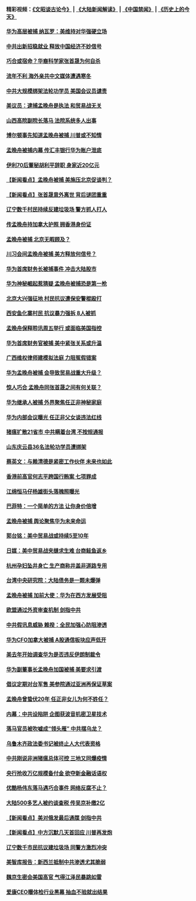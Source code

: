 #### 精彩视频：[《文昭谈古论今》](https://github.com/gfw-breaker/wenzhao/blob/master/README.md?t=12070332) | [《大陆新闻解读》](https://github.com/gfw-breaker/ntdtv-comedy/blob/master/README.md?t=12070332) | [《中国禁闻》](https://github.com/gfw-breaker/ntdtv-news/blob/master/README.md?t=12070332) | [《历史上的今天》](https://github.com/gfw-breaker/today-in-history/blob/master/README.md?t=12070332) 

#### [华为高层被捕 纳瓦罗：美维持对华强硬立场](../pages/nsc413/n10896049.md?t=12070332) 

#### [中共出新招稳就业 释放中国经济不妙信号](../pages/nsc413/n10895979.md?t=12070332) 

#### [巧合或宿命？华裔科学家张首晟为何自杀](../pages/nsc413/n10895275.md?t=12070332) 

#### [流年不利 海外亲共中文媒体遭遇寒冬](../pages/nsc413/n10888505.md?t=12070332) 

#### [中共大规模绑架法轮功学员 美国会议员谴责](../pages/nsc413/n10895797.md?t=12070332) 

#### [美议员：逮捕孟晚舟是执法 和贸易战无关](../pages/nsc413/n10895851.md?t=12070332) 

#### [山西高院副院长落马 法院系统多人出事](../pages/nsc413/n10895877.md?t=12070332) 

#### [博尔顿事先知道孟晚舟被捕 川普或不知情](../pages/nsc413/n10895818.md?t=12070332) 

#### [孟晚舟被捕内幕  传汇丰银行华为账户泄底](../pages/nsc413/n10895828.md?t=12070332) 

#### [伊利70后董秘胡利平辞职 身家近20亿元](../pages/nsc413/n10895629.md?t=12070332) 

#### [【新闻看点】孟晚舟被捕 美施压北京促谈判？](../pages/nsc413/n10895382.md?t=12070332) 

#### [【新闻看点】张首晟意外离世 背后谜团重重](../pages/nsc413/n10895539.md?t=12070332) 

#### [辽宁数千村民持续反建垃圾场 警方抓人打人](../pages/nsc413/n10895670.md?t=12070332) 

#### [传孟晚舟持加拿大护照 拥香港身份证](../pages/nsc413/n10895690.md?t=12070332) 

#### [孟晚舟被捕 北京无暇顾及？](../pages/nsc413/n10895635.md?t=12070332) 

#### [川习会间孟晚舟被捕 美方释放何信号？](../pages/nsc413/n10895625.md?t=12070332) 

#### [华为首席财务长被捕事件 冲击大陆股市](../pages/nsc413/n10895360.md?t=12070332) 

#### [华为神秘崛起惹猜疑 孟晚舟被捕恐是第一枪](../pages/nsc413/n10895505.md?t=12070332) 

#### [北京大兴强征地 村民抗议遭保安警棍殴打](../pages/nsc413/n10894176.md?t=12070332) 

#### [西安鱼化寨村民 抗议暴力强拆 8人被抓](../pages/nsc413/n10895000.md?t=12070332) 

#### [孟晚舟保释聆讯周五举行 或面临美国指控](../pages/nsc413/n10895440.md?t=12070332) 

#### [华为首席财务官被捕 美中紧张关系或升温](../pages/nsc413/n10895250.md?t=12070332) 

#### [广西维权律师建模拟法庭 力阻冤假错案](../pages/nsc413/n10895243.md?t=12070332) 

#### [华为孟晚舟被捕 会导致贸易战重大升级？](../pages/nsc413/n10895349.md?t=12070332) 

#### [惊人巧合 孟晚舟同张首晟之间有何关联？](../pages/nsc413/n10895319.md?t=12070332) 

#### [华为继承人被捕 外界聚焦任正非神秘家庭](../pages/nsc413/n10895153.md?t=12070332) 

#### [华为内部会议曝光 任正非父女谈违法红线](../pages/nsc413/n10895089.md?t=12070332) 

#### [猪瘟扩散21省市 中共瞒着台湾 不按规通报](../pages/nsc413/n10895075.md?t=12070332) 

#### [山东庆云县36名法轮功学员遭绑架](../pages/nsc413/n10895014.md?t=12070332) 

#### [蔡英文：与赖清德是紧密工作伙伴 未来也如此](../pages/nsc413/n10894620.md?t=12070332) 

#### [香港前高官何志平跨国行贿案 七项罪成](../pages/nsc413/n10894316.md?t=12070332) 


#### [江绵恒马仔杨雄街头落魄照曝光](../pages/nsc413/n10894841.md?t=12070332) 

#### [巴菲特：一个简单的方法 让你身价倍增](../pages/nsc413/n10894882.md?t=12070332) 

#### [孟晚舟被捕 舆论聚焦华为未来命运](../pages/nsc413/n10894624.md?t=12070332) 

#### [郭台铭：美中贸易战或持续5至10年](../pages/nsc413/n10894255.md?t=12070332) 

#### [日媒：美中贸易战夹缝求生难 台商鲑鱼返乡](../pages/nsc413/n10894323.md?t=12070332) 

#### [杭州孕妇坠井身亡 生产商称井盖非道路专用](../pages/nsc413/n10894490.md?t=12070332) 

#### [台湾中央研究院：大陆债务是一颗未爆弹](../pages/nsc413/n10894032.md?t=12070332) 

#### [孟晚舟被捕 加前大使：华为在西方发展受阻](../pages/nsc413/n10894033.md?t=12070332) 

#### [欧盟通过外资审查机制 剑指中共](../pages/nsc413/n10893505.md?t=12070332) 

#### [中共假讯息威胁 赖揆：全民加强心防阻渗透](../pages/nsc413/n10893971.md?t=12070332) 

#### [华为CFO加拿大被捕 A股通信板块应声低开](../pages/nsc413/n10893691.md?t=12070332) 

#### [美去年开始调查华为是否违反伊朗制裁令](../pages/nsc413/n10335920.md?t=12070332) 

#### [华为副董事长孟晚舟加国被捕 美要求引渡](../pages/nsc413/n10893616.md?t=12070332) 

#### [倡议定期对台军售 美参院通过亚洲再保证草案](../pages/nsc413/n10893933.md?t=12070332) 

#### [孟晚舟曾蛰伏20年 任正非女儿为何不姓任？](../pages/nsc413/n10893862.md?t=12070332) 

#### [内幕：中共设陷阱 企图获波音机密卫星技术](../pages/nsc413/n10893761.md?t=12070332) 

#### [落马官员被吹嘘成“领头雁” 中共摆乌龙？](../pages/nsc413/n10893497.md?t=12070332) 

#### [乌鲁木齐政法委书记被终止人大代表资格](../pages/nsc413/n10893601.md?t=12070332) 

#### [中共刚说非洲猪瘟总体可控 三地又同爆疫情](../pages/nsc413/n10893556.md?t=12070332) 

#### [央行抢收万亿规模备付金 欲夺新金融话语权](../pages/nsc413/n10891394.md?t=12070332) 

#### [优酷杨伟东落马遇巧合事件 网络反腐不止？](../pages/nsc413/n10893482.md?t=12070332) 

#### [大陆500多艺人被约谈查税 传吴京补缴2亿](../pages/nsc413/n10893579.md?t=12070332) 

#### [【新闻看点】美对俄发最后通牒 剑指中共](../pages/nsc413/n10893354.md?t=12070332) 

#### [【新闻看点】中方沉默几天首回应 川普再发炮](../pages/nsc413/n10893156.md?t=12070332) 

#### [辽宁数千市民抗议建垃圾场 同警方激烈冲突](../pages/nsc413/n10893339.md?t=12070332) 

#### [美智库报告：新西兰抵制中共渗透尤其脆弱](../pages/nsc413/n10893454.md?t=12070332) 

#### [魏京生密会美国高官 气得江泽民暴跳如雷](../pages/nsc413/n10893456.md?t=12070332) 

#### [爱康CEO曝体检行业黑幕 抽血不验就出结果](../pages/nsc413/n10893434.md?t=12070332) 

